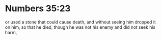 # Numbers 35:23

or used a stone that could cause death, and without seeing him dropped it on him, so that he died, though he was not his enemy and did not seek his harm,
